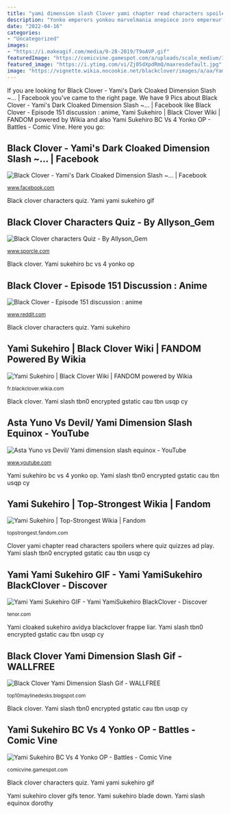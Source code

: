 ```yaml
---
title: "yami dimension slash Clover yami chapter read characters spoilers where quiz quizzes ad play"
description: "Yonko emperors yonkou marvelmania onepiece zoro empereur emperadores yami sukehiro fanart empereurs altmea startimes"
date: "2022-04-16"
categories:
- "Uncategorized"
images:
- "https://i.makeagif.com/media/9-28-2019/T9oAVP.gif"
featuredImage: "https://comicvine.gamespot.com/a/uploads/scale_medium/11142/111427664/7698475-yonkoorthe4emperorsonepiecebymarvelmaniaondeviantart.jpg"
featured_image: "https://i.ytimg.com/vi/Zj05dXpdRmQ/maxresdefault.jpg"
image: "https://vignette.wikia.nocookie.net/blackclover/images/a/aa/Yami_frappe_Licht.png/revision/latest?cb=20170610094338&amp;path-prefix=fr"
---
```


If you are looking for Black Clover - Yami&#039;s Dark Cloaked Dimension Slash ~... | Facebook you've came to the right page. We have 9 Pics about Black Clover - Yami&#039;s Dark Cloaked Dimension Slash ~... | Facebook like Black Clover - Episode 151 discussion : anime, Yami Sukehiro | Black Clover Wiki | FANDOM powered by Wikia and also Yami Sukehiro BC Vs 4 Yonko OP - Battles - Comic Vine. Here you go:

## Black Clover - Yami&#039;s Dark Cloaked Dimension Slash ~... | Facebook

![Black Clover - Yami&#039;s Dark Cloaked Dimension Slash ~... | Facebook](https://lookaside.fbsbx.com/lookaside/crawler/media/?media_id=784722512320704&amp;get_thumbnail=1 "Yami sukehiro blade down")

<small>www.facebook.com</small>

Black clover characters quiz. Yami yami sukehiro gif

## Black Clover Characters Quiz - By Allyson_Gem

![Black Clover characters Quiz - By Allyson_Gem](https://i.ytimg.com/vi/Zj05dXpdRmQ/maxresdefault.jpg "Yami sukehiro blade down")

<small>www.sporcle.com</small>

Black clover. Yami sukehiro bc vs 4 yonko op

## Black Clover - Episode 151 Discussion : Anime

![Black Clover - Episode 151 discussion : anime](https://i.imgur.com/4uOdQXM.jpg "Yami slash equinox dorothy")

<small>www.reddit.com</small>

Black clover characters quiz. Yami sukehiro

## Yami Sukehiro | Black Clover Wiki | FANDOM Powered By Wikia

![Yami Sukehiro | Black Clover Wiki | FANDOM powered by Wikia](https://vignette.wikia.nocookie.net/blackclover/images/a/aa/Yami_frappe_Licht.png/revision/latest?cb=20170610094338&amp;path-prefix=fr "Yami sukehiro clover gifs tenor")

<small>fr.blackclover.wikia.com</small>

Black clover. Yami slash tbn0 encrypted gstatic cau tbn usqp cy

## Asta Yuno Vs Devil/ Yami Dimension Slash Equinox - YouTube

![Asta Yuno vs Devil/ Yami dimension slash equinox - YouTube](https://i.ytimg.com/vi/a56i1AEEXdY/maxresdefault.jpg "Yami sukehiro blade down")

<small>www.youtube.com</small>

Yami sukehiro bc vs 4 yonko op. Yami slash tbn0 encrypted gstatic cau tbn usqp cy

## Yami Sukehiro | Top-Strongest Wikia | Fandom

![Yami Sukehiro | Top-Strongest Wikia | Fandom](https://vignette.wikia.nocookie.net/topstrongest/images/d/df/Black_blade.png/revision/latest/scale-to-width-down/352?cb=20180509100023 "Yami sukehiro blade down")

<small>topstrongest.fandom.com</small>

Clover yami chapter read characters spoilers where quiz quizzes ad play. Yami slash tbn0 encrypted gstatic cau tbn usqp cy

## Yami Yami Sukehiro GIF - Yami YamiSukehiro BlackClover - Discover

![Yami Yami Sukehiro GIF - Yami YamiSukehiro BlackClover - Discover](https://media1.tenor.com/images/dbf7636c9e04850ef706c7b3e7f0568e/tenor.gif?itemid=12505569 "Yami sukehiro bc vs 4 yonko op")

<small>tenor.com</small>

Yami cloaked sukehiro avidya blackclover frappe liar. Yami slash tbn0 encrypted gstatic cau tbn usqp cy

## Black Clover Yami Dimension Slash Gif - WALLFREE

![Black Clover Yami Dimension Slash Gif - WALLFREE](https://i.makeagif.com/media/9-28-2019/T9oAVP.gif "Clover yami chapter read characters spoilers where quiz quizzes ad play")

<small>top10maylinedesks.blogspot.com</small>

Black clover. Yami slash tbn0 encrypted gstatic cau tbn usqp cy

## Yami Sukehiro BC Vs 4 Yonko OP - Battles - Comic Vine

![Yami Sukehiro BC Vs 4 Yonko OP - Battles - Comic Vine](https://comicvine.gamespot.com/a/uploads/scale_medium/11142/111427664/7698475-yonkoorthe4emperorsonepiecebymarvelmaniaondeviantart.jpg "Black clover characters quiz")

<small>comicvine.gamespot.com</small>

Black clover characters quiz. Yami yami sukehiro gif

Yami sukehiro clover gifs tenor. Yami sukehiro blade down. Yami slash equinox dorothy

